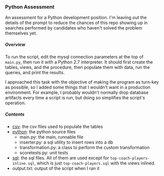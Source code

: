 ### Python Assessment

An assessment for a Python development position. I'm leaving out the details of the prompt to reduce
the chances of this repo showing up in searches performed by candidates who haven't solved the problem
themselves yet.

##### Overview

To run the script, edit the mysql connection parameters at the top of `main.py`,
then run it with a Python 2.7 interpreter. It should first create the tables, views, and the
procedure, then populate them with data, run the queries, and print the results.

I approached this task with the objective of making the program as turn-key as possible, so I added
some things that I wouldn't want in a production environment. For example, I probably wouldn't normally
drop database artifacts every time a script is run, but doing so simplifies the script's operation.

##### Contents

* [csv](csv): the csv files used to populate the tables
* [python](python): the python source files
    * main.py: the main, runnable file
    * inserter.py: a sql utility to insert rows into a db
    * transformation.py: a class to perform the custom transformation
    * scoretests.py: unit tests
* [sql](sql): the sql files. All of them are used except for `top-coach-players-inline.sql`, which
is just `top-coach-players.sql` with the views inlined.
* output.txt: output of the script when I ran it
